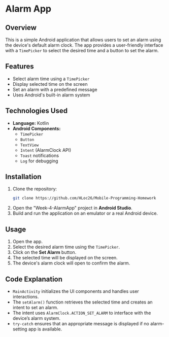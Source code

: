 # Alarm App

## Overview
This is a simple Android application that allows users to set an alarm using the device's default alarm clock. The app provides a user-friendly interface with a `TimePicker` to select the desired time and a button to set the alarm.

## Features
- Select alarm time using a `TimePicker`
- Display selected time on the screen
- Set an alarm with a predefined message
- Uses Android's built-in alarm system

## Technologies Used
- **Language:** Kotlin
- **Android Components:**
  - `TimePicker`
  - `Button`
  - `TextView`
  - `Intent` (AlarmClock API)
  - `Toast` notifications
  - `Log` for debugging

## Installation
1. Clone the repository:
   ```sh
   git clone https://github.com/HLoc26/Mobile-Programming-Homework
   ```
2. Open the  "Week-4-AlarmApp" project in **Android Studio**.
3. Build and run the application on an emulator or a real Android device.

## Usage
1. Open the app.
2. Select the desired alarm time using the `TimePicker`.
3. Click on the **Set Alarm** button.
4. The selected time will be displayed on the screen.
5. The device's alarm clock will open to confirm the alarm.

## Code Explanation
- `MainActivity` initializes the UI components and handles user interactions.
- The `setAlarm()` function retrieves the selected time and creates an intent to set an alarm.
- The intent uses `AlarmClock.ACTION_SET_ALARM` to interface with the device’s alarm system.
- `try-catch` ensures that an appropriate message is displayed if no alarm-setting app is available.